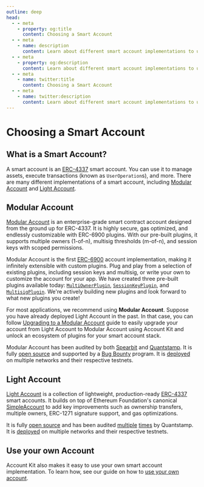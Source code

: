 ```yaml
---
outline: deep
head:
  - - meta
    - property: og:title
      content: Choosing a Smart Account
  - - meta
    - name: description
      content: Learn about different smart account implementations to use with Account Kit, a vertically integrated stack for building apps that support ERC-4337 and ERC-6900.
  - - meta
    - property: og:description
      content: Learn about different smart account implementations to use with Account Kit, a vertically integrated stack for building apps that support ERC-4337 and ERC-6900.
  - - meta
    - name: twitter:title
      content: Choosing a Smart Account
  - - meta
    - name: twitter:description
      content: Learn about different smart account implementations to use with Account Kit, a vertically integrated stack for building apps that support ERC-4337 and ERC-6900.
---
```


# Choosing a Smart Account

## What is a Smart Account?

A smart account is an [ERC-4337](https://eips.ethereum.org/EIPS/eip-4337) smart account. You can use it to manage assets, execute transactions (known as `UserOperation`s), and more. There are many different implementations of a smart account, including [Modular Account](/smart-accounts/modular-account/) and [Light Account](/smart-accounts/light-account/).

## Modular Account

[Modular Account](/smart-accounts/modular-account/) is an enterprise-grade smart contract account designed from the ground up for ERC-4337. It is highly secure, gas optimized, and endlessly customizable with ERC-6900 plugins. With our pre-built plugins, it supports multiple owners (1-of-n), multisig thresholds (m-of-n), and session keys with scoped permissions.

Modular Account is the first [ERC-6900](https://eips.ethereum.org/EIPS/eip-6900) account implementation, making it infinitely extensible with custom plugins. Plug and play from a selection of existing plugins, including session keys and multisig, or write your own to customize the account for your app. We have created three pre-built plugins available today: [`MultiOwnerPlugin`](/using-smart-accounts/transfer-ownership/modular-account), [`SessionKeyPlugin`](/using-smart-accounts/session-keys/), and [`MultisigPlugin`](/smart-accounts/modular-account/multisig-plugin/). We're actively building new plugins and look forward to what new plugins you create!

For most applications, we recommend using **Modular Account**. Suppose you have already deployed Light Account in the past. In that case, you can follow [Upgrading to a Modular Account](/smart-accounts/modular-account/upgrade-la-to-ma) guide to easily upgrade your account from Light Account to Modular Account using Account Kit and unlock an ecosystem of plugins for your smart account stack.

Modular Account has been audited by both [Spearbit](https://github.com/alchemyplatform/modular-account/blob/develop/audits/2024-01-31_spearbit_0e3fd1e.pdf) and [Quantstamp](https://github.com/alchemyplatform/modular-account/blob/develop/audits/2024-02-19_quantstamp_0e3fd1e.pdf). It is fully [open source](https://github.com/alchemyplatform/modular-account) and supported by a [Bug Bounty](https://hackerone.com/alchemyplatform) program. It is [deployed](/smart-accounts/modular-account/deployments) on multiple networks and their respective testnets.

## Light Account

[Light Account](/smart-accounts/light-account/) is a collection of lightweight, production-ready [ERC-4337](https://eips.ethereum.org/EIPS/eip-4337) smart accounts. It builds on top of Ethereum Foundation's canonical [SimpleAccount](https://github.com/eth-infinitism/account-abstraction/blob/develop/contracts/samples/SimpleAccount.sol) to add key improvements such as ownership transfers, multiple owners, ERC-1271 signature support, and gas optimizations.

It is fully [open source](https://github.com/alchemyplatform/light-account) and has been audited [multiple](https://github.com/alchemyplatform/light-account/blob/develop/audits/2024-01-09_quantstamp_aa8196b.pdf) [times](https://github.com/alchemyplatform/light-account/blob/develop/audits/2024-04-26_quantstamp_93f46a2.pdf) by Quantstamp. It is [deployed](/smart-accounts/light-account/deployments) on multiple networks and their respective testnets.

## Use your own Account

Account Kit also makes it easy to use your own smart account implementation. To learn how, see our guide on how to [use your own account](/smart-accounts/custom/using-your-own).
